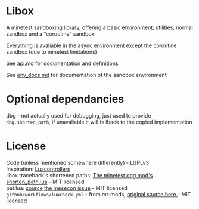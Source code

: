 # Libox

A minetest sandboxing library, offering a basic environment, utilities, normal sandbox and a "coroutine" sandbox

Everything is avaliable in the async environment except the coroutine sandbox (due to minetest limitations)

See [api.md](https://github.com/TheEt1234/libox/blob/master/api.md) for documentation and definitions

See [env_docs.md](https://github.com/TheEt1234/libox/blob/master/env_docs.md) for documentation of the sandbox environment

# Optional dependancies
dbg - not actually used for debugging, just used to provide `dbg.shorten_path`, if unavaliable it will fallback to the copied implementation

# License
Code (unless mentioned somewhere differently) - LGPLv3  
Inspiration: [Luacontrollers](https://github.com/minetest-mods/mesecons/tree/master/mesecons_luacontroller)  
libox.traceback's shortened paths: [The minetest dbg mod's shorten_path.lua](https://github.com/appgurueu/dbg/blob/master/src/shorten_path.lua) - MIT licensed  
pat.lua: [source](https://notabug.org/pgimeno/patlua/src/master/pat.lua) [the mesecon issue](https://github.com/minetest-mods/mesecons/issues/456) - MIT licensed  
`github/workflows/luacheck.yml` - from mt-mods, [original source here ](https://github.com/mt-mods/mt-mods/blob/master/snippets/luacheck.yml) - MIT licensed